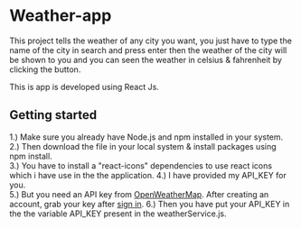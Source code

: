 # Weather-app

This project tells the weather of any city you want, you just have to type the name of the city in search and press enter then the weather of the city will be shown to you and you can seen the weather in celsius & fahrenheit by clicking the button.

This is app is developed using React Js.

## Getting started

1.) Make sure you already have Node.js and npm installed in your system. </br>
2.) Then download the file in your local system & install packages using npm install.</br>
3.) You have to install a "react-icons" dependencies to use react icons which i have use in the the application.
4.) I have provided my API_KEY for you. </br>
5.) But you need an API key from <a href="https://openweathermap.org/api">OpenWeatherMap</a>. After creating an account, grab your key after <a href="https://home.openweathermap.org/users/sign_in">sign in</a>.
6.) Then you have put your API_KEY in the the variable API_KEY present in the weatherService.js.
